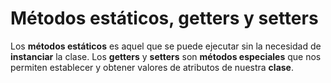 # Métodos estáticos, getters y setters

Los **métodos estáticos** es aquel que se puede ejecutar sin la necesidad de **instanciar** la clase.
Los **getters** y **setters** son **métodos especiales** que nos permiten establecer y obtener valores de atributos de nuestra **clase**.